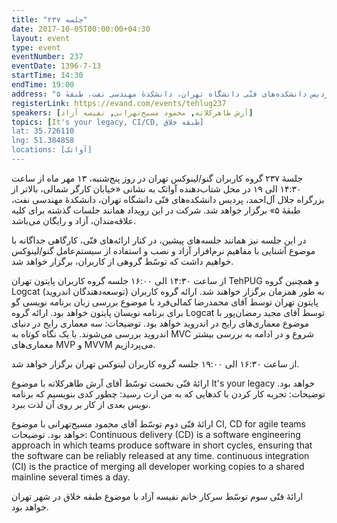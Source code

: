 ```yaml
---
title: "جلسه ۲۳۷"
date: 2017-10-05T00:00:00+04:30
layout: event
type: event
eventNumber: 237
eventDate: 1396-7-13
startTime: 14:30
endTime: 19:00
address: "خیابان کارگر شمالی، بالاتر از بزرگراه جلال آل‌احمد، پردیس دانشکده‌های فنّی دانشگاه تهران، دانشکدهٔ مهندسی نفت، طبقهٔ ۵"
registerLink: https://evand.com/events/tehlug237
speakers: [آرش طاهرکلاته, محمود مسیح‌تهرانی, نفیسه آزاد]
topics: [It's your legacy, CI/CD, طبقه خلاق]
lat: 35.726110
lng: 51.384858
locations: [آواتک]
---
```

جلسهٔ ۲۳۷ گروه کاربران گنو/لینوکس تهران در روز پنج‌شنبه، ۱۳ مهر ماه از ساعت ۱۴:۳۰ الی ۱۹ در محل شتاب‌دهنده آواتک به نشانی «خیابان کارگر شمالی، بالاتر از بزرگراه جلال آل‌احمد، پردیس دانشکده‌های فنّی دانشگاه تهران، دانشکدهٔ مهندسی نفت، طبقهٔ ۵» برگزار خواهد شد. شرکت در این رویداد همانند جلسات گذشته برای کلیه علاقه‌مندان، آزاد و رایگان می‌باشد.

در این جلسه نیز همانند جلسه‌‌های پیشین، در کنار ارائه‌های فنّی، کارگاهی جداگانه با موضوع آشنایی با مفاهیم نرم‌افزار آزاد و نصب و استفاده از سیستم‌عامل گنو/لینوکس خواهیم داشت که توسّط گروهی از کاربران، برگزار خواهد شد.

از ساعت ۱۴:۳۰ الی ۱۶:۰۰ جلسه گروه کاربران پایتون تهران TehPUG و همچنین گروه Logcat (توسعه‌دهندگان اندروید) به طور همزمان برگزار خواهند شد.
ارائه گروه کاربران پایتون تهران توسط آقای محمدرضا کمالی‌فرد با موضوع بررسی زبان برنامه نویسی گو برای برنامه نویسان پایتون خواهد بود.
ارائه گروه Logcat توسط آقای مجید رمضان‌پور با موضوع معماری‌های رایج در اندروید خواهد بود.
توضیحات: سه معماری‌ رایج در دنیای اندروید بررسی می‌شوند. با یک نگاه کوتاه به MVC شروع و در ادامه به بررسی بیشتر معماری‌های MVP و MVVM می‌پردازیم.

از ساعت ۱۶:۳۰ الی ۱۹:۰۰ جلسه گروه کاربران لینوکس تهران برگزار خواهد شد.

ارائهٔ فنّی نخست توسّط آقای آرش طاهرکلاته با موضوع It's your legacy خواهد بود.
توضیحات: تجربه کار کردن با کدهایی که به من ارث رسید: چطور کدی بنویسیم که برنامه نویس بعدی از کار بر روی آن لذت ببرد.

ارائهٔ فنّی دوم توسّط آقای محمود مسیح‌تهرانی با موضوع CI, CD for agile teams خواهد بود.
توضیحات: Continuous delivery (CD) is a software engineering approach in which teams produce software in short cycles, ensuring that the software can be reliably released at any time. continuous integration (CI) is the practice of merging all developer working copies to a shared mainline several times a day.

ارائهٔ فنّی سوم توسّط سرکار خانم نفیسه آزاد با موضوع طبقه خلاق در شهر تهران خواهد بود.

